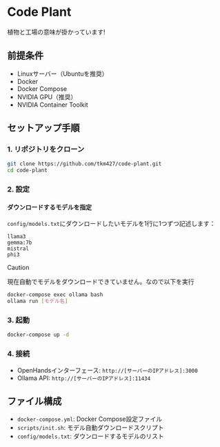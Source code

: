 # Code Plant
植物と工場の意味が掛かっています!
## 前提条件

- Linuxサーバー（Ubuntuを推奨）
- Docker
- Docker Compose
- NVIDIA GPU（推奨）
- NVIDIA Container Toolkit

## セットアップ手順

### 1. リポジトリをクローン

```bash
git clone https://github.com/tkm427/code-plant.git
cd code-plant
```

### 2. 設定

#### ダウンロードするモデルを指定

`config/models.txt`にダウンロードしたいモデルを1行に1つずつ記述します：

```
llama3
gemma:7b
mistral
phi3
```
> [!CAUTION]
> 現在自動でモデルをダウンロードできていません。なので以下を実行

```bash
docker-compose exec ollama bash
ollama run [モデル名]
```

### 3. 起動

```bash
docker-compose up -d
```


### 4. 接続

- OpenHandsインターフェース: `http://[サーバーのIPアドレス]:3000`
- Ollama API: `http://[サーバーのIPアドレス]:11434`

## ファイル構成

- `docker-compose.yml`: Docker Compose設定ファイル
- `scripts/init.sh`: モデル自動ダウンロードスクリプト
- `config/models.txt`: ダウンロードするモデルのリスト

